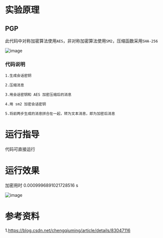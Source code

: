 # 实验原理

## PGP

此代码中对称加密算法使用`AES`，非对称加密算法使用`SM2`，压缩函数采用`SHA-256`

![image](https://github.com/korangar-group42num1/group42/assets/129478905/65c8ec14-112a-471a-afe4-a03df561978b)

### 代码说明

    1.生成会话密钥

    2.压缩消息 

    3.用会话密钥和 AES 加密压缩后的消息

    4.用 sm2 加密会话密钥

    5.将前两步生成的消息拼合在一起，转为文本消息，即为加密后消息


# 运行指导

代码可直接运行

# 运行效果

加密用时 0.0009996891021728516 s

![image](https://github.com/korangar-group42num1/group42/assets/129478905/a0af10f0-10e2-4d8c-9c93-cf6df56f96ed)



# 参考资料

1.https://blog.csdn.net/chengqiuming/article/details/83047116
